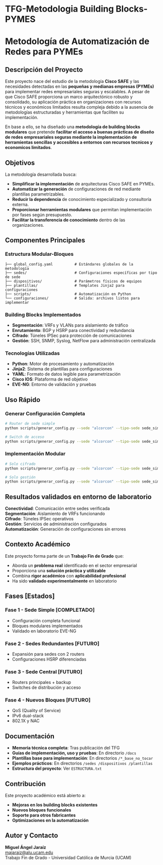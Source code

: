 # TFG-Metodologia Building Blocks-PYMES
# Metodología de Automatización de Redes para PYMEs

## Descripción del Proyecto

Este proyecto nace del estudio de la metodología **Cisco SAFE** y las necesidades detectadas en las **pequeñas y medianas empresas (PYMEs)** para implementar redes empresariales seguras y escalables.
A pesar de que Cisco SAFE proporciona un marco arquitectónico robusto  y consolidado, su aplicación práctica en organizaciones con recursos técnicos y económicos limitados resulta compleja debido a la ausencia de metodologías estructuradas y herramientas que faciliten su implementación.

En base a ello, se ha diseñado una **metodología de building blocks modulares** que pretende **facilitar el acceso a buenas prácticas de diseño de redes empresariales seguras mediante la implementación de herramientas sencillas y accesibles a entornos con recursos tecnicos y economicos limitados**.

## Objetivos

La metodología desarrollada busca:

- **Simplificar la implementación** de arquitecturas Cisco SAFE en PYMEs.
- **Automatizar la generación** de configuraciones de red mediante plantillas parametrizables.
- **Reducir la dependencia** de conocimiento especializado y consultoría externa.
- **Proporcionar herramientas modulares** que permitan implementación por fases según presupuesto.
- **Facilitar la transferencia de conocimiento** dentro de las organizaciones.

## Componentes Principales

### Estructura Modular-Bloques
```
├── global_config.yaml          # Estándares globales de la metodología
├── sedes/                      # Configuraciones específicas por tipo de sede
├── dispositivos/               # Parámetros físicos de equipos
├── plantillas/                 # Templates Jinja2 para configuraciones
├── scripts/                    # Automatización en Python
└── configuraciones/            # Salida: archivos listos para implementar
```

### Building Blocks Implementados

- **Segmentación**: VRFs y VLANs para aislamiento de tráfico
- **Enrutamiento**: BGP y HSRP para conectividad y redundancia
- **Cifrado**: Túneles IPSec para protección de comunicaciones
- **Gestión**: SSH, SNMP, Syslog, NetFlow para administración centralizada

### Tecnologías Utilizadas

- **Python**: Motor de procesamiento y automatización
- **Jinja2**: Sistema de plantillas para configuraciones
- **YAML**: Formato de datos legible para parametrización
- **Cisco IOS**: Plataforma de red objetivo
- **EVE-NG**: Entorno de validación y pruebas

## Uso Rápido

### Generar Configuración Completa
```bash
# Router de sede simple
python scripts/generar_config.py --sede "alcorcon" --tipo-sede sede_simple --dispositivo router_simple

# Switch de acceso
python scripts/generar_config.py --sede "alcorcon" --tipo-sede sede_simple --dispositivo switch_acceso_simple
```

### Implementación Modular
```bash
# Solo cifrado
python scripts/generar_config.py --sede "alcorcon" --tipo-sede sede_simple --dispositivo router_simple --bloque-cifrado

# Solo gestión
python scripts/generar_config.py --sede "alcorcon" --tipo-sede sede_simple --dispositivo router_simple --bloque-gestion
```

## Resultados validados en entorno de laboratorio

**Conectividad**: Comunicación entre sedes verificada  
**Segmentación**: Aislamiento de VRFs funcionando  
**Cifrado**: Túneles IPSec operativos  
**Gestión**: Servicios de administración configurados  
**Automatización**: Generación de configuraciones sin errores  

## Contexto Académico

Este proyecto forma parte de un **Trabajo Fin de Grado** que:

- Aborda un **problema real** identificado en el sector empresarial
- Proporciona una **solución práctica y utilizable** 
- Combina **rigor académico** con **aplicabilidad profesional**
- Ha sido **validado experimentalmente** en laboratorio

## Fases [Estados]

### Fase 1 - Sede Simple [COMPLETADO]
- Configuración completa funcional
- Bloques modulares implementados
- Validado en laboratorio EVE-NG

### Fase 2 - Sedes Redundantes [FUTURO]
- Expansión para sedes con 2 routers
- Configuraciones HSRP diferenciadas

### Fase 3 - Sede Central [FUTURO]
- Routers principales + backup
- Switches de distribución y acceso

### Fase 4 - Nuevos Bloques [FUTURO]
- QoS (Quality of Service)
- IPv6 dual-stack
- 802.1X y NAC

## Documentación

- **Memoria técnica completa**: Tras publicación del TFG
- **Guías de implementación, uso y pruebas**: En directorio `/docs`
- **Plantillas base para implementación**: En directorios `/*_base_no_tocar`
- **Ejemplos prácticos**: En directorios `/sedes /dispositivos /plantillas`
- **Estructura del proyecto**: Ver `ESTRUCTURA.txt`

## Contribución

Este proyecto académico está abierto a:
- **Mejoras en los building blocks existentes**
- **Nuevos bloques funcionales**
- **Soporte para otros fabricantes**
- **Optimizaciones en la automatización**


## Autor y Contacto

**Miguel Ángel Jaraíz**  
majaraiz@alu.ucam.edu  
Trabajo Fin de Grado - Universidad Católica de Murcia (UCAM)
